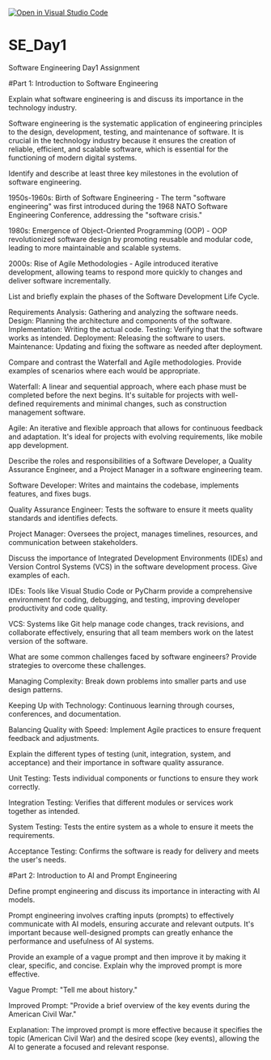 [![Open in Visual Studio Code](https://classroom.github.com/assets/open-in-vscode-2e0aaae1b6195c2367325f4f02e2d04e9abb55f0b24a779b69b11b9e10269abc.svg)](https://classroom.github.com/online_ide?assignment_repo_id=15576369&assignment_repo_type=AssignmentRepo)
# SE_Day1
Software Engineering Day1 Assignment

#Part 1: Introduction to Software Engineering

Explain what software engineering is and discuss its importance in the technology industry.

Software engineering is the systematic application of engineering principles to the design, development, testing, and maintenance of software. It is crucial in the technology industry because it ensures the creation of reliable, efficient, and scalable software, which is essential for the functioning of modern digital systems.

Identify and describe at least three key milestones in the evolution of software engineering.

1950s-1960s: Birth of Software Engineering - The term "software engineering" was first introduced during the 1968 NATO Software Engineering Conference, addressing the "software crisis."

1980s: Emergence of Object-Oriented Programming (OOP) - OOP revolutionized software design by promoting reusable and modular code, leading to more maintainable and scalable systems.

2000s: Rise of Agile Methodologies - Agile introduced iterative development, allowing teams to respond more quickly to changes and deliver software incrementally.

List and briefly explain the phases of the Software Development Life Cycle.

Requirements Analysis: Gathering and analyzing the software needs.
Design: Planning the architecture and components of the software.
Implementation: Writing the actual code.
Testing: Verifying that the software works as intended.
Deployment: Releasing the software to users.
Maintenance: Updating and fixing the software as needed after deployment.


Compare and contrast the Waterfall and Agile methodologies. Provide examples of scenarios where each would be appropriate.

Waterfall: A linear and sequential approach, where each phase must be completed before the next begins. It's suitable for projects with well-defined requirements and minimal changes, such as construction management software.

Agile: An iterative and flexible approach that allows for continuous feedback and adaptation. It's ideal for projects with evolving requirements, like mobile app development.

Describe the roles and responsibilities of a Software Developer, a Quality Assurance Engineer, and a Project Manager in a software engineering team.

Software Developer: Writes and maintains the codebase, implements features, and fixes bugs.

Quality Assurance Engineer: Tests the software to ensure it meets quality standards and identifies defects.

Project Manager: Oversees the project, manages timelines, resources, and communication between stakeholders.

Discuss the importance of Integrated Development Environments (IDEs) and Version Control Systems (VCS) in the software development process. Give examples of each.

IDEs: Tools like Visual Studio Code or PyCharm provide a comprehensive environment for coding, debugging, and testing, improving developer productivity and code quality.

VCS: Systems like Git help manage code changes, track revisions, and collaborate effectively, ensuring that all team members work on the latest version of the software.

What are some common challenges faced by software engineers? Provide strategies to overcome these challenges.

Managing Complexity: Break down problems into smaller parts and use design patterns.

Keeping Up with Technology: Continuous learning through courses, conferences, and documentation.

Balancing Quality with Speed: Implement Agile practices to ensure frequent feedback and adjustments.

Explain the different types of testing (unit, integration, system, and acceptance) and their importance in software quality assurance.

Unit Testing: Tests individual components or functions to ensure they work correctly.

Integration Testing: Verifies that different modules or services work together as intended.

System Testing: Tests the entire system as a whole to ensure it meets the requirements.

Acceptance Testing: Confirms the software is ready for delivery and meets the user's needs.

#Part 2: Introduction to AI and Prompt Engineering


Define prompt engineering and discuss its importance in interacting with AI models.

Prompt engineering involves crafting inputs (prompts) to effectively communicate with AI models, ensuring accurate and relevant outputs. It's important because well-designed prompts can greatly enhance the performance and usefulness of AI systems.


Provide an example of a vague prompt and then improve it by making it clear, specific, and concise. Explain why the improved prompt is more effective.

Vague Prompt: "Tell me about history."

Improved Prompt: "Provide a brief overview of the key events during the American Civil War."

Explanation: The improved prompt is more effective because it specifies the topic (American Civil War) and the desired scope (key events), allowing the AI to generate a focused and relevant response.
